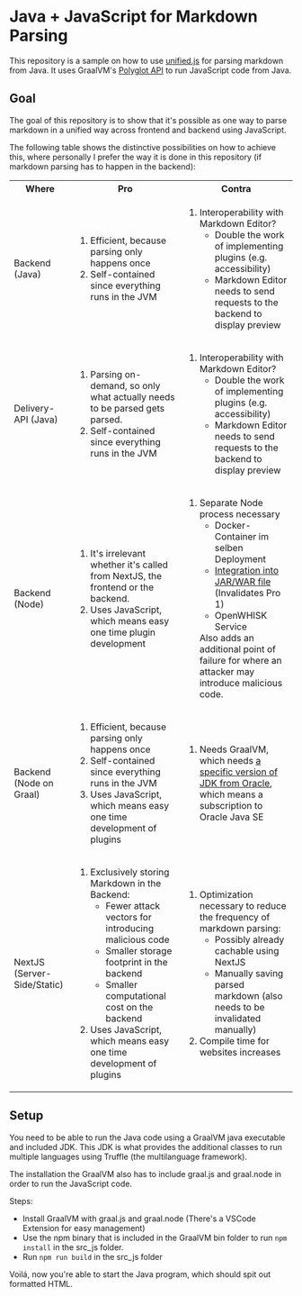 # Java + JavaScript for Markdown Parsing

This repository is a sample on how to use [unified.js](https://github.com/unifiedjs/unified) for parsing markdown from Java. It uses GraalVM's [Polyglot API](https://www.graalvm.org/latest/reference-manual/polyglot-programming/) to run JavaScript code from Java.

## Goal

The goal of this repository is to show that it's possible as one way to parse markdown in a unified way across frontend and backend using JavaScript.

The following table shows the distinctive possibilities on how to achieve this, where personally I prefer the way it is done in this repository (if markdown parsing has to happen in the backend):

<table>
  <tr>
    <th>Where</th>
    <th>Pro</th>
    <th>Contra</th>
  </tr>
  <tr>
    <td>Backend (Java)</td>
    <td>
      <ol>
        <li>Efficient, because parsing only happens once</li>
        <li>Self-contained since everything runs in the JVM</li>
      </ol>
    </td>
    <td>
      <ol>
        <li>
          Interoperability with Markdown Editor?
          <ul>
            <li>
              Double the work of implementing plugins (e.g. accessibility)
            </li>
            <li>
              Markdown Editor needs to send requests to the backend to 
              display preview
            </li>
          </ul>
        </li>
      </ol>
    </td>
  </tr>
  <tr>
    <td>Delivery-API (Java)</td>
    <td>
      <ol>
        <li>
          Parsing on-demand, so only what actually needs to be parsed gets parsed.
        </li>
        <li>Self-contained since everything runs in the JVM</li>
      </ol>
    </td>
    <td>
      <ol>
        <li>
          Interoperability with Markdown Editor?
          <ul>
            <li>
              Double the work of implementing plugins (e.g. accessibility)
            </li>
            <li>
              Markdown Editor needs to send requests to the backend to 
              display preview
            </li>
          </ul>
        </li>
      </ol>
    </td>
  </tr>
  <tr>
    <td>Backend (Node)</td>
    <td>
      <ol>
        <li>
          It's irrelevant whether it's called from NextJS, the frontend or the backend.
        </li>
        <li>
          Uses JavaScript, which means easy one time plugin development
        </li>
      </ol>
    </td>
    <td>
      <ol>
        <li>
          Separate Node process necessary
          <ul>
            <li>Docker-Container im selben Deployment</li>
            <li>
              <a href="https://blog.termian.dev/posts/nodejs-in-java/">
                Integration into JAR/WAR file
              </a> (Invalidates Pro 1)
            </li>
            <li>
              OpenWHISK Service
            </li>
          </ul>
          Also adds an additional point of failure for where an attacker may introduce malicious code.
        </li>
      </ol>
    </td>
  </tr>
  <tr>
    <td>Backend (Node on Graal)</td>
    <td>
      <ol>
        <li>Efficient, because parsing only happens once</li>
        <li>Self-contained since everything runs in the JVM</li>
        <li>
          Uses JavaScript, which means easy one time development of plugins
        </li>
      </ol>
    </td>
    <td>
      <ol>
        <li>Needs GraalVM, which needs <a href="https://www.oracle.com/downloads/graalvm-downloads.html">a specific version of JDK from Oracle</a>, which means a subscription to Oracle Java SE</li>
      </ol>
    </td>
  </tr>
  <tr>
    <td>NextJS (Server-Side/Static)</td>
    <td>
      <ol>
        <li>
          Exclusively storing Markdown in the Backend:
          <ul>
            <li>Fewer attack vectors for introducing malicious code</li>
            <li>Smaller storage footprint in the backend</li>
            <li>Smaller computational cost on the backend</li>
          </ul>
        </li>
        <li>
          Uses JavaScript, which means easy one time development of plugins
        </li>
      </ol>
    </td>
    <td>
      <ol>
        <li>
          Optimization necessary to reduce the frequency of markdown parsing:
          <ul>
            <li>Possibly already cachable using NextJS</li>
            <li>Manually saving parsed markdown (also needs to be invalidated manually)</li>
          </ul>
        </li>
        <li>Compile time for websites increases</li>
      </ol>
    </td>
  </tr>
</table>

## Setup

You need to be able to run the Java code using a GraalVM java executable and included JDK. This JDK is what provides the additional classes to run multiple languages using Truffle (the multilanguage framework).

The installation the GraalVM also has to include graal.js and graal.node in order to run the JavaScript code.

Steps:
- Install GraalVM with graal.js and graal.node (There's a VSCode Extension for easy management)
- Use the npm binary that is included in the GraalVM bin folder to run `npm install` in the src_js folder.
- Run `npm run build` in the src_js folder

Voilá, now you're able to start the Java program, which should spit out formatted HTML.